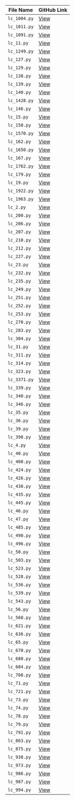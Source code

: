 | File Name | GitHub Link |
|-----------|--------------|
| `lc_1004.py` | [View](https://github.com/dk67604/python-learning/blob/main/coding_2025/meta/lc_1004.py) |
| `lc_1011.py` | [View](https://github.com/dk67604/python-learning/blob/main/coding_2025/meta/lc_1011.py) |
| `lc_1091.py` | [View](https://github.com/dk67604/python-learning/blob/main/coding_2025/meta/lc_1091.py) |
| `lc_11.py` | [View](https://github.com/dk67604/python-learning/blob/main/coding_2025/meta/lc_11.py) |
| `lc_1249.py` | [View](https://github.com/dk67604/python-learning/blob/main/coding_2025/meta/lc_1249.py) |
| `lc_127.py` | [View](https://github.com/dk67604/python-learning/blob/main/coding_2025/meta/lc_127.py) |
| `lc_129.py` | [View](https://github.com/dk67604/python-learning/blob/main/coding_2025/meta/lc_129.py) |
| `lc_138.py` | [View](https://github.com/dk67604/python-learning/blob/main/coding_2025/meta/lc_138.py) |
| `lc_139.py` | [View](https://github.com/dk67604/python-learning/blob/main/coding_2025/meta/lc_139.py) |
| `lc_140.py` | [View](https://github.com/dk67604/python-learning/blob/main/coding_2025/meta/lc_140.py) |
| `lc_1428.py` | [View](https://github.com/dk67604/python-learning/blob/main/coding_2025/meta/lc_1428.py) |
| `lc_146.py` | [View](https://github.com/dk67604/python-learning/blob/main/coding_2025/meta/lc_146.py) |
| `lc_15.py` | [View](https://github.com/dk67604/python-learning/blob/main/coding_2025/meta/lc_15.py) |
| `lc_150.py` | [View](https://github.com/dk67604/python-learning/blob/main/coding_2025/meta/lc_150.py) |
| `lc_1570.py` | [View](https://github.com/dk67604/python-learning/blob/main/coding_2025/meta/lc_1570.py) |
| `lc_162.py` | [View](https://github.com/dk67604/python-learning/blob/main/coding_2025/meta/lc_162.py) |
| `lc_1650.py` | [View](https://github.com/dk67604/python-learning/blob/main/coding_2025/meta/lc_1650.py) |
| `lc_167.py` | [View](https://github.com/dk67604/python-learning/blob/main/coding_2025/meta/lc_167.py) |
| `lc_1762.py` | [View](https://github.com/dk67604/python-learning/blob/main/coding_2025/meta/lc_1762.py) |
| `lc_179.py` | [View](https://github.com/dk67604/python-learning/blob/main/coding_2025/meta/lc_179.py) |
| `lc_19.py` | [View](https://github.com/dk67604/python-learning/blob/main/coding_2025/meta/lc_19.py) |
| `lc_1922.py` | [View](https://github.com/dk67604/python-learning/blob/main/coding_2025/meta/lc_1922.py) |
| `lc_1963.py` | [View](https://github.com/dk67604/python-learning/blob/main/coding_2025/meta/lc_1963.py) |
| `lc_2.py` | [View](https://github.com/dk67604/python-learning/blob/main/coding_2025/meta/lc_2.py) |
| `lc_200.py` | [View](https://github.com/dk67604/python-learning/blob/main/coding_2025/meta/lc_200.py) |
| `lc_206.py` | [View](https://github.com/dk67604/python-learning/blob/main/coding_2025/meta/lc_206.py) |
| `lc_207.py` | [View](https://github.com/dk67604/python-learning/blob/main/coding_2025/meta/lc_207.py) |
| `lc_210.py` | [View](https://github.com/dk67604/python-learning/blob/main/coding_2025/meta/lc_210.py) |
| `lc_212.py` | [View](https://github.com/dk67604/python-learning/blob/main/coding_2025/meta/lc_212.py) |
| `lc_227.py` | [View](https://github.com/dk67604/python-learning/blob/main/coding_2025/meta/lc_227.py) |
| `lc_23.py` | [View](https://github.com/dk67604/python-learning/blob/main/coding_2025/meta/lc_23.py) |
| `lc_232.py` | [View](https://github.com/dk67604/python-learning/blob/main/coding_2025/meta/lc_232.py) |
| `lc_235.py` | [View](https://github.com/dk67604/python-learning/blob/main/coding_2025/meta/lc_235.py) |
| `lc_249.py` | [View](https://github.com/dk67604/python-learning/blob/main/coding_2025/meta/lc_249.py) |
| `lc_251.py` | [View](https://github.com/dk67604/python-learning/blob/main/coding_2025/meta/lc_251.py) |
| `lc_252.py` | [View](https://github.com/dk67604/python-learning/blob/main/coding_2025/meta/lc_252.py) |
| `lc_253.py` | [View](https://github.com/dk67604/python-learning/blob/main/coding_2025/meta/lc_253.py) |
| `lc_270.py` | [View](https://github.com/dk67604/python-learning/blob/main/coding_2025/meta/lc_270.py) |
| `lc_283.py` | [View](https://github.com/dk67604/python-learning/blob/main/coding_2025/meta/lc_283.py) |
| `lc_304.py` | [View](https://github.com/dk67604/python-learning/blob/main/coding_2025/meta/lc_304.py) |
| `lc_31.py` | [View](https://github.com/dk67604/python-learning/blob/main/coding_2025/meta/lc_31.py) |
| `lc_311.py` | [View](https://github.com/dk67604/python-learning/blob/main/coding_2025/meta/lc_311.py) |
| `lc_314.py` | [View](https://github.com/dk67604/python-learning/blob/main/coding_2025/meta/lc_314.py) |
| `lc_323.py` | [View](https://github.com/dk67604/python-learning/blob/main/coding_2025/meta/lc_323.py) |
| `lc_3371.py` | [View](https://github.com/dk67604/python-learning/blob/main/coding_2025/meta/lc_3371.py) |
| `lc_339.py` | [View](https://github.com/dk67604/python-learning/blob/main/coding_2025/meta/lc_339.py) |
| `lc_340.py` | [View](https://github.com/dk67604/python-learning/blob/main/coding_2025/meta/lc_340.py) |
| `lc_346.py` | [View](https://github.com/dk67604/python-learning/blob/main/coding_2025/meta/lc_346.py) |
| `lc_35.py` | [View](https://github.com/dk67604/python-learning/blob/main/coding_2025/meta/lc_35.py) |
| `lc_36.py` | [View](https://github.com/dk67604/python-learning/blob/main/coding_2025/meta/lc_36.py) |
| `lc_39.py` | [View](https://github.com/dk67604/python-learning/blob/main/coding_2025/meta/lc_39.py) |
| `lc_398.py` | [View](https://github.com/dk67604/python-learning/blob/main/coding_2025/meta/lc_398.py) |
| `lc_4.py` | [View](https://github.com/dk67604/python-learning/blob/main/coding_2025/meta/lc_4.py) |
| `lc_40.py` | [View](https://github.com/dk67604/python-learning/blob/main/coding_2025/meta/lc_40.py) |
| `lc_408.py` | [View](https://github.com/dk67604/python-learning/blob/main/coding_2025/meta/lc_408.py) |
| `lc_424.py` | [View](https://github.com/dk67604/python-learning/blob/main/coding_2025/meta/lc_424.py) |
| `lc_426.py` | [View](https://github.com/dk67604/python-learning/blob/main/coding_2025/meta/lc_426.py) |
| `lc_430.py` | [View](https://github.com/dk67604/python-learning/blob/main/coding_2025/meta/lc_430.py) |
| `lc_435.py` | [View](https://github.com/dk67604/python-learning/blob/main/coding_2025/meta/lc_435.py) |
| `lc_445.py` | [View](https://github.com/dk67604/python-learning/blob/main/coding_2025/meta/lc_445.py) |
| `lc_46.py` | [View](https://github.com/dk67604/python-learning/blob/main/coding_2025/meta/lc_46.py) |
| `lc_47.py` | [View](https://github.com/dk67604/python-learning/blob/main/coding_2025/meta/lc_47.py) |
| `lc_485.py` | [View](https://github.com/dk67604/python-learning/blob/main/coding_2025/meta/lc_485.py) |
| `lc_490.py` | [View](https://github.com/dk67604/python-learning/blob/main/coding_2025/meta/lc_490.py) |
| `lc_496.py` | [View](https://github.com/dk67604/python-learning/blob/main/coding_2025/meta/lc_496.py) |
| `lc_50.py` | [View](https://github.com/dk67604/python-learning/blob/main/coding_2025/meta/lc_50.py) |
| `lc_503.py` | [View](https://github.com/dk67604/python-learning/blob/main/coding_2025/meta/lc_503.py) |
| `lc_523.py` | [View](https://github.com/dk67604/python-learning/blob/main/coding_2025/meta/lc_523.py) |
| `lc_528.py` | [View](https://github.com/dk67604/python-learning/blob/main/coding_2025/meta/lc_528.py) |
| `lc_536.py` | [View](https://github.com/dk67604/python-learning/blob/main/coding_2025/meta/lc_536.py) |
| `lc_539.py` | [View](https://github.com/dk67604/python-learning/blob/main/coding_2025/meta/lc_539.py) |
| `lc_543.py` | [View](https://github.com/dk67604/python-learning/blob/main/coding_2025/meta/lc_543.py) |
| `lc_56.py` | [View](https://github.com/dk67604/python-learning/blob/main/coding_2025/meta/lc_56.py) |
| `lc_560.py` | [View](https://github.com/dk67604/python-learning/blob/main/coding_2025/meta/lc_560.py) |
| `lc_621.py` | [View](https://github.com/dk67604/python-learning/blob/main/coding_2025/meta/lc_621.py) |
| `lc_636.py` | [View](https://github.com/dk67604/python-learning/blob/main/coding_2025/meta/lc_636.py) |
| `lc_65.py` | [View](https://github.com/dk67604/python-learning/blob/main/coding_2025/meta/lc_65.py) |
| `lc_670.py` | [View](https://github.com/dk67604/python-learning/blob/main/coding_2025/meta/lc_670.py) |
| `lc_680.py` | [View](https://github.com/dk67604/python-learning/blob/main/coding_2025/meta/lc_680.py) |
| `lc_684.py` | [View](https://github.com/dk67604/python-learning/blob/main/coding_2025/meta/lc_684.py) |
| `lc_708.py` | [View](https://github.com/dk67604/python-learning/blob/main/coding_2025/meta/lc_708.py) |
| `lc_71.py` | [View](https://github.com/dk67604/python-learning/blob/main/coding_2025/meta/lc_71.py) |
| `lc_721.py` | [View](https://github.com/dk67604/python-learning/blob/main/coding_2025/meta/lc_721.py) |
| `lc_73.py` | [View](https://github.com/dk67604/python-learning/blob/main/coding_2025/meta/lc_73.py) |
| `lc_74.py` | [View](https://github.com/dk67604/python-learning/blob/main/coding_2025/meta/lc_74.py) |
| `lc_78.py` | [View](https://github.com/dk67604/python-learning/blob/main/coding_2025/meta/lc_78.py) |
| `lc_79.py` | [View](https://github.com/dk67604/python-learning/blob/main/coding_2025/meta/lc_79.py) |
| `lc_791.py` | [View](https://github.com/dk67604/python-learning/blob/main/coding_2025/meta/lc_791.py) |
| `lc_863.py` | [View](https://github.com/dk67604/python-learning/blob/main/coding_2025/meta/lc_863.py) |
| `lc_875.py` | [View](https://github.com/dk67604/python-learning/blob/main/coding_2025/meta/lc_875.py) |
| `lc_938.py` | [View](https://github.com/dk67604/python-learning/blob/main/coding_2025/meta/lc_938.py) |
| `lc_973.py` | [View](https://github.com/dk67604/python-learning/blob/main/coding_2025/meta/lc_973.py) |
| `lc_986.py` | [View](https://github.com/dk67604/python-learning/blob/main/coding_2025/meta/lc_986.py) |
| `lc_987.py` | [View](https://github.com/dk67604/python-learning/blob/main/coding_2025/meta/lc_987.py) |
| `lc_994.py` | [View](https://github.com/dk67604/python-learning/blob/main/coding_2025/meta/lc_994.py) |